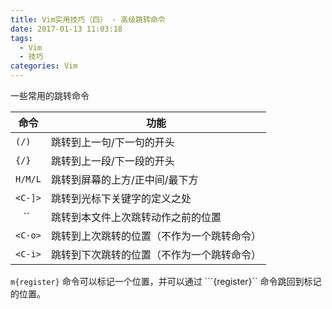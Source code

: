 ```yaml
---
title: Vim实用技巧（四） - 高级跳转命令
date: 2017-01-13 11:03:18
tags:
  - Vim
  - 技巧
categories: Vim
---
```


一些常用的跳转命令

命令 | 功能
-- | --
`(/)` | 跳转到上一句/下一句的开头
`{/}` | 跳转到上一段/下一段的开头
`H/M/L` | 跳转到屏幕的上方/正中间/最下方
`<C-]>` | 跳转到光标下关键字的定义之处
`` `` `` | 跳转到本文件上次跳转动作之前的位置
`<C-o>` | 跳转到上次跳转的位置（不作为一个跳转命令）
`<C-i>` | 跳转到下次跳转的位置（不作为一个跳转命令）

`m{register}` 命令可以标记一个位置，并可以通过 ```{register}`` 命令跳回到标记的位置。